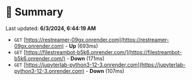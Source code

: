 # 📖 Summary
Last updated: **6/3/2024, 6:44:19 AM**

- `GET` [https://restreamer-09gx.onrender.com](https://restreamer-09gx.onrender.com) - **Up** (693ms)
- `GET` [https://filestreambot-b5k6.onrender.com/](https://filestreambot-b5k6.onrender.com/) - **Down** (171ms)
- `GET` [https://jupyterlab-python3-12-3.onrender.com](https://jupyterlab-python3-12-3.onrender.com) - **Down** (107ms)
